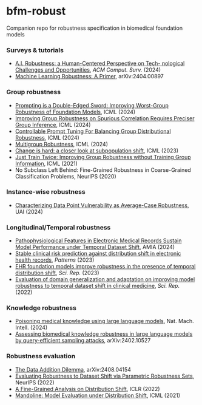 # bfm-robust
Companion repo for robustness specification in biomedical foundation models

### Surveys \& tutorials
* [A.I. Robustness: a Human-Centered Perspective on Tech- nological Challenges and Opportunities](https://dl.acm.org/doi/10.1145/3665926), *ACM Comput. Surv.* (2024)
* [Machine Learning Robustness: A Primer](https://arxiv.org/abs/2404.00897), arXiv:2404.00897

### Group robustness
* [Prompting is a Double-Edged Sword: Improving Worst-Group Robustness of Foundation Models](https://proceedings.mlr.press/v235/setlur24a.html), ICML (2024)
* [Improving Group Robustness on Spurious Correlation Requires Preciser Group Inference](https://proceedings.mlr.press/v235/han24g.html), ICML (2024)
* [Controllable Prompt Tuning For Balancing Group Distributional Robustness](https://proceedings.mlr.press/v235/phan24b.html), ICML (2024)
* [Multigroup Robustness](https://proceedings.mlr.press/v235/hu24l.html), ICML (2024)
* [Change is hard: a closer look at subpopulation shift](https://proceedings.mlr.press/v202/yang23s.html), ICML (2023)
* [Just Train Twice: Improving Group Robustness without Training Group Information](https://proceedings.mlr.press/v139/liu21f.html), ICML (2021)
* No Subclass Left Behind: Fine-Grained Robustness in Coarse-Grained Classification Problems, NeurIPS (2020)

### Instance-wise robustness
* [Characterizing Data Point Vulnerability as Average-Case Robustness](https://proceedings.mlr.press/v244/han24a.html), UAI (2024)

### Longitudinal/Temporal robustness
* [Pathophysiological Features in Electronic Medical Records Sustain Model Performance under Temporal Dataset Shift](https://pmc.ncbi.nlm.nih.gov/articles/PMC11141811/), AMIA (2024)
* [Stable clinical risk prediction against distribution shift in electronic health records](https://www.cell.com/patterns/fulltext/S2666-3899(23)00197-6), *Patterns* (2023)
* [EHR foundation models improve robustness in the presence of temporal distribution shift](https://www.nature.com/articles/s41598-023-30820-8), *Sci. Rep.* (2023)
* [Evaluation of domain generalization and adaptation on improving model robustness to temporal dataset shift in clinical medicine](https://www.nature.com/articles/s41598-022-06484-1), *Sci. Rep.* (2022)

### Knowledge robustness
* [Poisoning medical knowledge using large language models](https://www.nature.com/articles/s42256-024-00899-3), Nat. Mach. Intell. (2024)
* [Assessing biomedical knowledge robustness in large language models by query-efficient sampling attacks](https://arxiv.org/abs/2402.10527), arXiv:2402.10527

### Robustness evaluation
* [The Data Addition Dilemma](https://arxiv.org/abs/2408.04154), arXiv:2408.04154
* [Evaluating Robustness to Dataset Shift via Parametric Robustness Sets](https://proceedings.neurips.cc/paper_files/paper/2022/hash/6b7f9d9c1217a748391800871ff7d17d-Abstract-Conference.html), NeurIPS (2022)
* [A Fine-Grained Analysis on Distribution Shift](https://openreview.net/forum?id=Dl4LetuLdyK), ICLR (2022)
* [Mandoline: Model Evaluation under Distribution Shift](https://proceedings.mlr.press/v139/chen21i.html), ICML (2021)